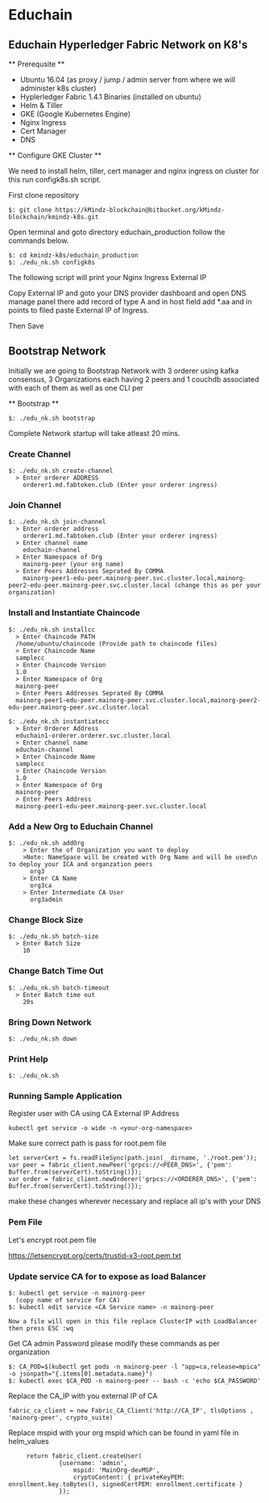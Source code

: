 # Educhain

## Educhain Hyperledger Fabric Network on K8's

** Prerequsite **

 * Ubuntu 16.04 (as proxy / jump / admin server from where we will administer k8s cluster)
 * Hyplerledger Fabric 1.4.1 Binaries (installed on ubuntu)
 * Helm & Tiller
 * GKE (Google Kubernetes Engine)
 * Nginx Ingress
 * Cert Manager
 * DNS

** Configure GKE Cluster **

We need to install helm, tiller, cert manager and nginx ingress on cluster for this run configk8s.sh script.

First clone repository 

```
$: git clone https://kMindz-blockchain@bitbucket.org/kMindz-blockchain/kmindz-k8s.git
```
Open terminal and goto directory educhain_production follow the commands below.

```
$: cd kmindz-k8s/educhain_production
$: ./edu_nk.sh configk8s
```
The following script will print your Nginx Ingress External IP

Copy External IP and goto your DNS provider dashboard and open DNS manage panel there add record of type A and in host field add *.aa and in points to filed paste External IP of Ingress.

Then Save

## Bootstrap Network 

Initially we are going to Bootstrap Network with 3 orderer using kafka consensus, 3 Organizations each having 2 peers and 1 couchdb associated with each of them as well as one CLI per 

** Bootstrap **

```
$: ./edu_nk.sh bootstrap
```
Complete Network startup will take atleast 20 mins.

### Create Channel

```
$: ./edu_nk.sh create-channel
  > Enter orderer ADDRESS
    orderer1.md.fabtoken.club (Enter your orderer ingress)
```

### Join Channel

```
$: ./edu_nk.sh join-channel
  > Enter orderer address
    orderer1.md.fabtoken.club (Enter your orderer ingress)
  > Enter channel name
    educhain-channel
  > Enter Namespace of Org
    mainorg-peer (your org name)
  > Enter Peers Addresses Seprated By COMMA
    mainorg-peer1-edu-peer.mainorg-peer.svc.cluster.local,mainorg-peer2-edu-peer.mainorg-peer.svc.cluster.local (change this as per your organization)
```

### Install and Instantiate Chaincode

```
$: ./edu_nk.sh installcc
  > Enter Chaincode PATH
  /home/ubuntu/chaincode (Provide path to chaincode files)
  > Enter Chaincode Name
  samplecc
  > Enter Chaincode Version
  1.0
  > Enter Namespace of Org
  mainorg-peer
  > Enter Peers Addresses Seprated By COMMA
  mainorg-peer1-edu-peer.mainorg-peer.svc.cluster.local,mainorg-peer2-edu-peer.mainorg-peer.svc.cluster.local
```

```
$: ./edu_nk.sh instantiatecc
  > Enter Orderer Address
  educhain1-orderer.orderer.svc.cluster.local
  > Enter channel name
  educhain-channel
  > Enter Chaincode Name
  samplecc
  > Enter Chaincode Version
  1.0
  > Enter Namespace of Org
  mainorg-peer
  > Enter Peers Address
  mainorg-peer1-edu-peer.mainorg-peer.svc.cluster.local
```

### Add a New Org to Educhain Channel

```
$: ./edu_nk.sh addOrg
    > Enter the of Organization you want to deploy
    >Note: NameSpace will be created with Org Name and will be used\n to deploy your ICA and organzation peers
      org3      
    > Enter CA Name
      org3ca
    > Enter Intermediate CA User
      org3admin
```

### Change Block Size

```
$: ./edu_nk.sh batch-size
  > Enter Batch Size
    10
```

### Change Batch Time Out

```
$: ./edu_nk.sh batch-timeout
  > Enter Batch time out
    20s
```

### Bring Down Network

```
$: ./edu_nk.sh down
```

### Print Help

```
$: ./edu_nk.sh
```

### Running Sample Application

Register user with CA using CA External IP Address
```
kubectl get service -o wide -n <your-org-namespace>
```

Make sure correct path is pass for root.pem file 
```
let serverCert = fs.readFileSync(path.join(__dirname, './root.pem'));
var peer = fabric_client.newPeer('grpcs://<PEER_DNS>', {'pem': Buffer.from(serverCert).toString()});
var order = fabric_client.newOrderer('grpcs://<ORDERER_DNS>', {'pem': Buffer.from(serverCert).toString()});
```
make these changes wherever necessary and replace all ip's with your DNS

### Pem File

Let's encrypt root.pem file

https://letsencrypt.org/certs/trustid-x3-root.pem.txt

### Update service CA for to expose as load Balancer

```
$: kubectl get service -n mainorg-peer
  (copy name of service for CA)
$: kubectl edit service <CA Service name> -n mainorg-peer

Now a file will open in this file replace ClusterIP with LoadBalancer
then press ESC :wq
```
Get CA admin Password please modify these commands as per organization
```
$: CA_POD=$(kubectl get pods -n mainorg-peer -l "app=ca,release=mpica" -o jsonpath="{.items[0].metadata.name}")
$: kubectl exec $CA_POD -n mainorg-peer -- bash -c 'echo $CA_PASSWORD'
```

Replace the CA_IP with you external IP of CA
```
fabric_ca_client = new Fabric_CA_Client('http://CA_IP', tlsOptions , 'mainorg-peer', crypto_suite)
```

Replace mspid with your org mspid which can be found in yaml file in helm_values 
```
     return fabric_client.createUser(
              {username: 'admin',
                  mspid: 'MainOrg-devMSP',
                  cryptoContent: { privateKeyPEM: enrollment.key.toBytes(), signedCertPEM: enrollment.certificate }
              });
```